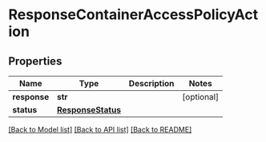 # ResponseContainerAccessPolicyAction

## Properties
Name | Type | Description | Notes
------------ | ------------- | ------------- | -------------
**response** | **str** |  | [optional] 
**status** | [**ResponseStatus**](ResponseStatus.md) |  | 

[[Back to Model list]](../README.md#documentation-for-models) [[Back to API list]](../README.md#documentation-for-api-endpoints) [[Back to README]](../README.md)


